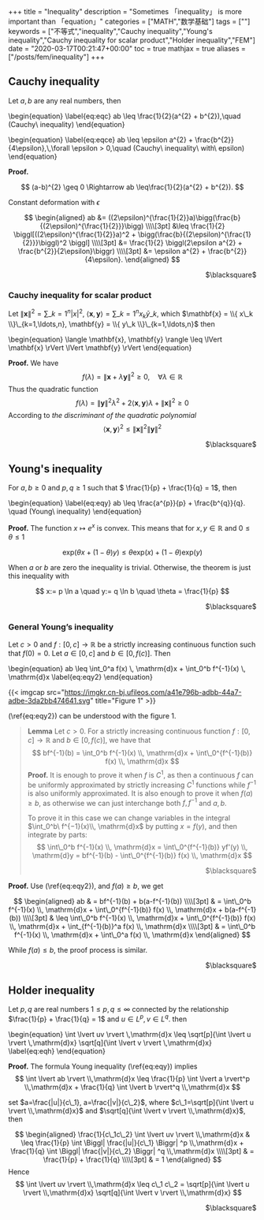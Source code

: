+++
title = "Inequality"
description = "Sometimes 「inequality」 is more important than 「equation」"
categories = ["MATH","数学基础"]
tags = [""]
keywords = ["不等式","inequality","Cauchy inequality","Young's inequality","Cauchy inequality for scalar product","Holder inequality","FEM"]
date = "2020-03-17T00:21:47+00:00"
toc = true
mathjax = true
aliases = ["/posts/fem/inequality"]
+++

## Cauchy inequality

Let $a, b$ are any real numbers, then

\begin{equation}
\label{eq:eqc}
    ab \leq \frac{1}{2}(a^{2} + b^{2}),\quad (Cauchy\ inequality)
\end{equation}

\begin{equation}
\label{eq:eqce}
    ab \leq \epsilon a^{2} + \frac{b^{2}}{4\epsilon},\\,\forall \epsilon > 0,\quad (Cauchy\ inequality\ with\ epsilon)
\end{equation}

**Proof.**

$$
(a-b)^{2} \geq 0 \Rightarrow ab \leq\frac{1}{2}(a^{2} + b^{2}).
$$

Constant deformation with $\epsilon$

$$
\begin{aligned}
      ab &= ((2\epsilon)^{\frac{1}{2}}a)\bigg(\frac{b}{(2\epsilon)^{\frac{1}{2}}}\bigg) \\\\[3pt]
         &\leq \frac{1}{2} \biggl[((2\epsilon)^{\frac{1}{2}}a)^2 + \bigg(\frac{b}{(2\epsilon)^{\frac{1}{2}}}\biggl)^2 \biggl] \\\\[3pt]
         &= \frac{1}{2} \biggl(2\epsilon a^{2} + \frac{b^{2}}{2\epsilon}\biggr) \\\\[3pt]
         &= \epsilon a^{2} + \frac{b^{2}}{4\epsilon}.
\end{aligned}
$$
<p style="text-align: right">
$\blacksquare$
</p>

### Cauchy inequality for scalar product

Let $\lVert \mathbf{x} \rVert^2 = \sum\_{k=1}^n \lvert x \rvert^2$, $\langle \mathbf{x}, \mathbf{y} \rangle = \sum\_{k=1}^n x_k \bar{y}\_k$, which $\mathbf{x} = \\{ x\_k \\}\_{k=1,\ldots,n}, \mathbf{y} = \\{ y\_k \\}\_{k=1,\ldots,n}$ then

\begin{equation}
\langle \mathbf{x}, \mathbf{y} \rangle \leq \lVert \mathbf{x} \rVert \lVert \mathbf{y} \rVert 
\end{equation}

**Proof.** We have
$$
f(\lambda) = \lVert \mathbf{x} + \lambda\mathbf{y}\rVert^2 \geq 0, \quad \forall \lambda \in \mathbb{R}
$$
Thus the quadratic function
$$
f(\lambda) = \lVert \mathbf{y} \rVert^2 \lambda^2 +  2\langle \mathbf{x}, \mathbf{y} \rangle \lambda + \lVert \mathbf{x} \rVert^2 \geq 0
$$
According to *the discriminant of the quadratic polynomial*
$$
\langle \mathbf{x}, \mathbf{y} \rangle ^2 \leq \lVert \mathbf{x} \rVert^2 \lVert \mathbf{y} \rVert^2
$$
<p style="text-align: right">
$\blacksquare$
</p>

## Young's inequality

For $a, b \geq 0$ and $p,q \geq 1$ such that $ \frac{1}{p} + \frac{1}{q} = 1$, then

\begin{equation}
\label{eq:eqy}
    ab \leq \frac{a^{p}}{p} + \frac{b^{q}}{q}. \quad (Young\ inequality)
\end{equation}

**Proof.** The function $x \mapsto e^x$ is convex. This means that for $x, y\in \mathbb{R}$ and $0\leq \theta \leq 1$

$$
\mbox{exp}(\theta x + (1-\theta)y) \leq \theta\mbox{exp}(x) + (1-\theta)\mbox{exp}(y)
$$

When $a$ or $b$ are zero the inequality is trivial. Otherwise, the theorem is just this inequality with

$$
x:=  p \ln a \quad y:= q \ln b \quad \theta = \frac{1}{p}
$$
<p style="text-align: right">
$\blacksquare$
</p>

### General Young’s inequality 

Let $c>0$ and $f:[0, c] \to \mathbb{R}$ be a strictly increasing continuous function such that $f(0)=0$. Let $a\in [0, c]$ and $b\in [0, f(c)]$. Then

\begin{equation}
ab \leq \int_0^a f(x) \\, \mathrm{d}x + \int\_0^b f^{-1}(x) \\, \mathrm{d}x
\label{eq:eqy2}
\end{equation}

{{< imgcap src="https://imgkr.cn-bj.ufileos.com/a41e796b-adbb-44a7-adbe-3da2bb474641.svg" title="Figure 1" >}}

(\ref{eq:eqy2}) can be understood with the figure 1.

> **Lemma** Let $c>0$. For a strictly increasing continuous function $f:[0, c]\to \mathbb{R}$ and $b\in [0, f(c)]$, we have that
> $$
> bf^{-1}(b) = \int_0^b f^{-1}(x) \\, \mathrm{d}x + \int\_0^{f^{-1}(b)} f(x) \\, \mathrm{d}x
> $$
> **Proof.** It is enough to prove it when $f$ is $C^1$, as then a continuous $f$ can be uniformly approximated by strictly increasing $C^1$ functions while $f ^{−1}$ is also uniformly approximated. It is also enough to prove it when $f(a) \geq b$, as otherwise we can just interchange both $f, f^{−1}$ and $a, b$.
>
> To prove it in this case we can change variables in the integral $\int_0^b\ f^{−1}(x)\\, \mathrm{d}x$ by putting $x = f(y)$, and then integrate by parts:
> $$
>  \int\_0^b f^{-1}(x) \\, \mathrm{d}x = \int\_0^{f^{-1}(b)} yf'(y) \\, \mathrm{d}y = bf^{-1}(b) - \int\_0^{f^{-1}(b)} f(x) \\, \mathrm{d}x
> $$
> <p style="text-align: right"> $\blacksquare$ </p>

**Proof.** Use (\ref{eq:eqy2}), and $f(a)\geq b$, we get

$$
\begin{aligned}
ab & = bf^{-1}(b) + b(a-f^{-1}(b)) \\\\[3pt]
& = \int\_0^b f^{-1}(x) \\, \mathrm{d}x + \int\_0^{f^{-1}(b)} f(x) \\, \mathrm{d}x + b(a-f^{-1}(b)) \\\\[3pt]
& \leq \int\_0^b f^{-1}(x) \\, \mathrm{d}x + \int\_0^{f^{-1}(b)} f(x) \\, \mathrm{d}x + \int_{f^{-1}(b)}^a f(x) \\, \mathrm{d}x \\\\[3pt]
& = \int\_0^b f^{-1}(x) \\, \mathrm{d}x + \int\_0^a f(x) \\, \mathrm{d}x
\end{aligned}
$$

While $f(a)\leq b$, the proof process is similar.

<p style="text-align: right"> $\blacksquare$ </p>

## Holder inequality

Let $p, q$ are real numbers $1\leq p, q\leq \infty$ connected by the relationship $\frac{1}{p} + \frac{1}{q} = 1$ and $u \in L^p, v \in L^q$. then

\begin{equation}
    \int \lvert uv \rvert \\,\mathrm{d}x \leq \sqrt[p]{\int \lvert u \rvert \\,\mathrm{d}x} \sqrt[q]{\int \lvert v \rvert \\,\mathrm{d}x}
\label{eq:eqh}
\end{equation}

**Proof.** The formula Young inequality (\ref{eq:eqy}) implies
$$
\int \lvert ab \rvert \\,\mathrm{d}x \leq \frac{1}{p} \int \lvert a \rvert^p \\,\mathrm{d}x + \frac{1}{q} \int \lvert b \rvert^q \\,\mathrm{d}x
$$

set $a=\frac{|u|}{c\_1}, a=\frac{|v|}{c\_2}$, where $c\_1=\sqrt[p]{\int \lvert u \rvert \\,\mathrm{d}x}$ and $\sqrt[q]{\int \lvert v \rvert \\,\mathrm{d}x}$, then

$$
\begin{aligned}
\frac{1}{c\_1c\_2} \int \lvert uv \rvert \\,\mathrm{d}x & \leq \frac{1}{p} \int \Biggl| \frac{|u|}{c\_1} \Biggr| ^p \\,\mathrm{d}x + \frac{1}{q} \int \Biggl| \frac{|v|}{c\_2} \Biggr| ^q \\,\mathrm{d}x \\\\[3pt]
& = \frac{1}{p} + \frac{1}{q} \\\\[3pt]
& = 1
\end{aligned}
$$
Hence
$$
\int \lvert uv \rvert \\,\mathrm{d}x \leq c\_1 c\_2 = \sqrt[p]{\int \lvert u \rvert \\,\mathrm{d}x} \sqrt[q]{\int \lvert v \rvert \\,\mathrm{d}x}
$$
<p style="text-align: right">
$\blacksquare$
</p>
